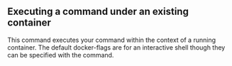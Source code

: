 

## Executing a command under an existing container

This command executes your command within the context of a running container. The default docker-flags are for an interactive shell though they can be specified with the command.

